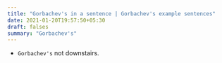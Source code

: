 ```yaml
---
title: "Gorbachev's in a sentence | Gorbachev's example sentences"
date: 2021-01-20T19:57:50+05:30
draft: falses
summary: "Gorbachev's"
---
```

- `Gorbachev's` not downstairs.
                 
